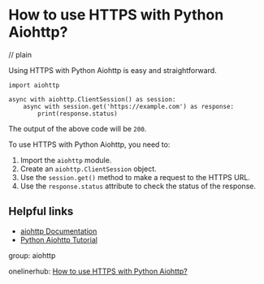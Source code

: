# How to use HTTPS with Python Aiohttp?
// plain

Using HTTPS with Python Aiohttp is easy and straightforward.

```
import aiohttp

async with aiohttp.ClientSession() as session:
    async with session.get('https://example.com') as response:
        print(response.status)
```

The output of the above code will be `200`.

To use HTTPS with Python Aiohttp, you need to:

1. Import the `aiohttp` module.
2. Create an `aiohttp.ClientSession` object.
3. Use the `session.get()` method to make a request to the HTTPS URL.
4. Use the `response.status` attribute to check the status of the response.

## Helpful links

- [aiohttp Documentation](https://docs.aiohttp.org/en/stable/)
- [Python Aiohttp Tutorial](https://realpython.com/async-io-python/)

group: aiohttp

onelinerhub: [How to use HTTPS with Python Aiohttp?](https://onelinerhub.com/python-aiohttp/how-to-use-https-with-python-aiohttp)